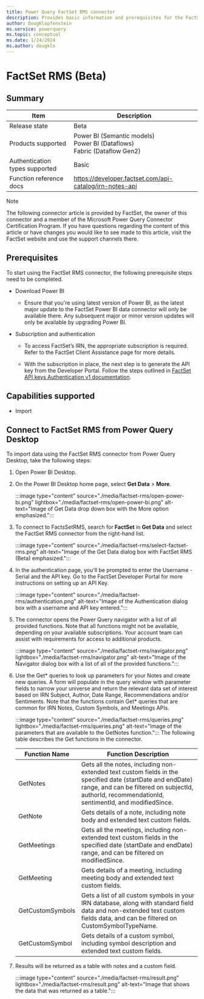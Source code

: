 ```yaml
---
title: Power Query FactSet RMS connector
description: Provides basic information and prerequisites for the FactSet RMS connector, and includes descriptions of the optional input parameters.
author: DougKlopfenstein
ms.service: powerquery
ms.topic: conceptual
ms.date: 1/24/2024
ms.author: dougklo
---
```


# FactSet RMS (Beta)

## Summary

| Item | Description |
| ------- | ------------|
|Release state | Beta |
| Products supported | Power BI (Semantic models)<br/>Power BI (Dataflows)<br/>Fabric (Dataflow Gen2) |
| Authentication types supported| Basic |
| Function reference docs | https://developer.factset.com/api-catalog/irn-notes-api|

> [!NOTE]
> The following connector article is provided by FactSet, the owner of this connector and a member of the Microsoft Power Query Connector Certification Program. If you have questions regarding the content of this article or have changes you would like to see made to this article, visit the FactSet website and use the support channels there.

## Prerequisites

To start using the FactSet RMS connector, the following prerequisite steps need to be completed.

* Download Power BI

  * Ensure that you're using latest version of Power BI, as the latest major update to the FactSet Power BI data connector will only be available there. Any subsequent major or minor version updates will only be available by upgrading Power BI.

* Subscription and authentication

  * To access FactSet’s IRN, the appropriate subscription is required. Refer to the FactSet Client Assistance page for more details.

  * With the subscription in place, the next step is to generate the API key from the Developer Portal. Follow the steps outlined in [FactSet API keys Authentication v1 documentation](https://developer.factset.com/authentication).

## Capabilities supported

* Import

## Connect to FactSet RMS from Power Query Desktop

To import data using the FactSet RMS connector from Power Query Desktop, take the following steps:

1. Open Power BI Desktop.

2. On the Power BI Desktop home page, select **Get Data** > **More**.

    :::image type="content" source="./media/factset-rms/open-power-bi.png" lightbox="./media/factset-rms/open-power-bi.png" alt-text="Image of Get Data drop down box with the More option emphasized.":::
3. To connect to FactsSetRMS, search for **FactSet** in **Get Data** and select the FactSet RMS connector from the right-hand list.

   :::image type="content" source="./media/factset-rms/select-factset-rms.png" alt-text="Image of the Get Data dialog box with FactSet RMS (Beta) emphasized.":::

4. In the authentication page, you'll be prompted to enter the Username - Serial and the API key. Go to the FactSet Developer Portal for more instructions on setting up an API Key.

   :::image type="content" source="./media/factset-rms/authentication.png" alt-text="Image of the Authentication dialog box with a username and API key entered.":::

5. The connector opens the Power Query navigator with a list of all provided functions. Note that all functions might not be available, depending on your available subscriptions. Your account team can assist with requirements for access to additional products.

   :::image type="content" source="./media/factset-rms/navigator.png" lightbox="./media/factset-rms/navigator.png" alt-text="Image of the Navigator dialog box with a list of all of the provided functions.":::
6. Use the Get\* queries to look up parameters for your Notes and create new queries. A form will populate in the query window with parameter fields to narrow your universe and return the relevant data set of interest based on IRN Subject, Author, Date Range, Recommendations and/or Sentiments. Note that the functions contain Get\* queries that are common for IRN Notes, Custom Symbols, and Meetings APIs.

   :::image type="content" source="./media/factset-rms/queries.png" lightbox="./media/factset-rms/queries.png" alt-text="Image of the parameters that are available to the GetNotes function.":::
   The following table describes the Get functions in the connector.

   | Function Name | Function Description |
   | --------------- | ----------- |
   | GetNotes | Gets all the notes, including non-extended text custom fields in the specified date (startDate and endDate) range, and can be filtered on subjectId, authorId, recommendationId, sentimentId, and modifiedSince. |
   | GetNote | Gets details of a note, including note body and extended text custom fields. |
   | GetMeetings | Gets all the meetings, including non-extended text custom fields in the specified date (startDate and endDate) range, and can be filtered on modifiedSince. |
   | GetMeeting | Gets details of a meeting, including meeting body and extended text custom fields. |
   | GetCustomSymbols | Gets a list of all custom symbols in your IRN database, along with standard field data and non-extended text custom fields data, and can be filtered on CustomSymbolTypeName. |
   | GetCustomSymbol | Gets details of a custom symbol, including symbol description and extended text custom fields.|

7. Results will be returned as a table with notes and a custom field.

   :::image type="content" source="./media/factset-rms/result.png" lightbox="./media/factset-rms/result.png" alt-text="Image that shows the data that was returned as a table.":::